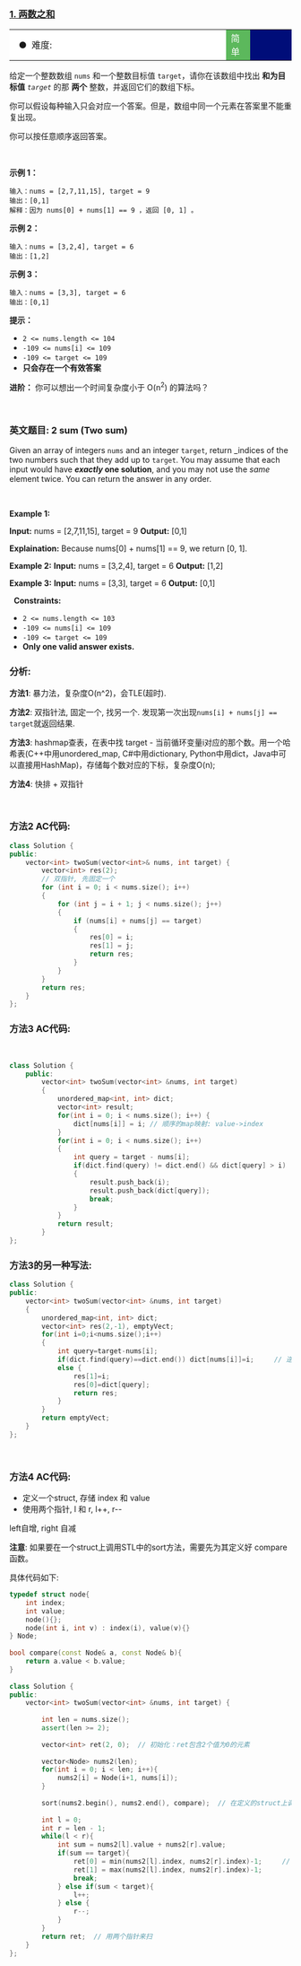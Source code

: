 ### [1. 两数之和](https://leetcode-cn.com/problems/two-sum/)

<table>    <tr>     <td bgcolor=white>&nbsp; ● &nbsp;难度: </td>    <td bgcolor=#5cb85c width=8.5%><font color=white>简单</font></td> <td bgcolor=white　width=79%></td>  </tr></table>



给定一个整数数组 `nums` 和一个整数目标值 `target`，请你在该数组中找出 **和为目标值** *`target`* 的那 **两个** 整数，并返回它们的数组下标。

你可以假设每种输入只会对应一个答案。但是，数组中同一个元素在答案里不能重复出现。

你可以按任意顺序返回答案。

<br/>

**示例 1：**

```
输入：nums = [2,7,11,15], target = 9
输出：[0,1]
解释：因为 nums[0] + nums[1] == 9 ，返回 [0, 1] 。
```

**示例 2：**

```
输入：nums = [3,2,4], target = 6
输出：[1,2]
```

**示例 3：**

```
输入：nums = [3,3], target = 6
输出：[0,1]
```

 

**提示：**

- `2 <= nums.length <= 104`
- `-109 <= nums[i] <= 109`
- `-109 <= target <= 109`
- **只会存在一个有效答案**

**进阶：** 你可以想出一个时间复杂度小于 O(n<sup>2</sup>) 的算法吗？

<br/>

### 英文题目: 2 sum (Two sum)

Given an array of integers `nums` and an integer `target`, return _indices of the two numbers such that they add up to `target`.
You may assume that each input would have **_exactly_ one solution**, and you may not use the _same_ element twice.
You can return the answer in any order.

<br/>

**Example 1:**

**Input:** nums = [2,7,11,15], target = 9
**Output:** [0,1]

**Explaination:** Because nums[0] + nums[1] == 9, we return [0, 1].


**Example 2:**
**Input:** nums = [3,2,4], target = 6
**Output:** [1,2]


**Example 3:**
**Input:** nums = [3,3], target = 6
**Output:** [0,1]


 
**Constraints:**

- `2 <= nums.length <= 103`
- `-109 <= nums[i] <= 109`
- `-109 <= target <= 109`
- **Only one valid answer exists.**



### 分析:

**方法1**: 暴力法，复杂度O(n^2)，会TLE(超时).

**方法2**: 双指针法, 固定一个, 找另一个. 发现第一次出现`nums[i] + nums[j] == target`就返回结果.

**方法3**: hashmap查表，在表中找 target - 当前循环变量i对应的那个数。用一个哈希表(C++中用unordered_map, C#中用dictionary, Python中用dict，Java中可以直接用HashMap)，存储每个数对应的下标，复杂度O(n);

**方法4**: 快排 + 双指针

<br/>

### 方法2 AC代码:

```cpp
class Solution {
public:
    vector<int> twoSum(vector<int>& nums, int target) {        
        vector<int> res(2);
        // 双指针, 先固定一个
        for (int i = 0; i < nums.size(); i++)
        {
            for (int j = i + 1; j < nums.size(); j++)
            {
                if (nums[i] + nums[j] == target)
                {
                    res[0] = i;
                    res[1] = j;
                    return res;
                }
            }
        }
        return res;
    }
};
```


### 方法3 AC代码:
​
```cpp
class Solution {
	public:
		vector<int> twoSum(vector<int> &nums, int target)
		{
			unordered_map<int, int> dict;
			vector<int> result;
			for(int i = 0; i < nums.size(); i++) {
				dict[nums[i]] = i; // 顺序的map映射: value->index 
			}
			for(int i = 0; i < nums.size(); i++)
			{
				int query = target - nums[i];
				if(dict.find(query) != dict.end() && dict[query] > i)  // dict[query] > i是为了防止重复计算 
				{
					result.push_back(i);
					result.push_back(dict[query]);
					break;
				}
			}
			return result;
		}
};
```

### 方法3的另一种写法:

```cpp
class Solution {
public:
	vector<int> twoSum(vector<int> &nums, int target)
	{
		unordered_map<int, int> dict;
		vector<int> res(2,-1), emptyVect;
		for(int i=0;i<nums.size();i++)
		{
			int query=target-nums[i];
			if(dict.find(query)==dict.end()) dict[nums[i]]=i;     // 逆序的map映射: value->index
			else {
				res[1]=i;
				res[0]=dict[query];
				return res;
			}
		}
		return emptyVect;
	}
};
```
​

### 方法4 AC代码:

- 定义一个struct, 存储 index 和 value
- 使用两个指针, l 和 r, l++, r--

left自增, right 自减


**注意**: 如果要在一个struct上调用STL中的sort方法，需要先为其定义好 compare 函数。
​

具体代码如下:
```cpp
typedef struct node{
    int index;
    int value;
    node(){};
    node(int i, int v) : index(i), value(v){}
} Node;
 
bool compare(const Node& a, const Node& b){
    return a.value < b.value;
}
 
class Solution {
public:
    vector<int> twoSum(vector<int> &nums, int target) {
         
        int len = nums.size();
        assert(len >= 2);         
         
        vector<int> ret(2, 0);  // 初始化：ret包含2个值为0的元素
         
        vector<Node> nums2(len);
        for(int i = 0; i < len; i++){
            nums2[i] = Node(i+1, nums[i]);
        }
        
        sort(nums2.begin(), nums2.end(), compare);  // 在定义的struct上调用快排，T(n)=O(n*log(n))
         
        int l = 0;
        int r = len - 1;
        while(l < r){
            int sum = nums2[l].value + nums2[r].value;
            if(sum == target){
                ret[0] = min(nums2[l].index, nums2[r].index)-1;     // 注意，这里需要减去1
                ret[1] = max(nums2[l].index, nums2[r].index)-1;
                break;
            } else if(sum < target){
                l++;
            } else {
                r--;
            }
        }       
        return ret;  // 用两个指针来扫
    }
};
```
